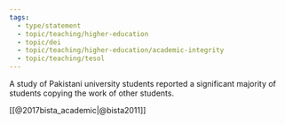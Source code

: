 ```yaml
---
tags: 
  - type/statement
  - topic/teaching/higher-education
  - topic/dei
  - topic/teaching/higher-education/academic-integrity
  - topic/teaching/tesol
---
```

A study of Pakistani university students reported a significant majority of students copying the work of other students.

[[@2017bista_academic|@bista2011]]